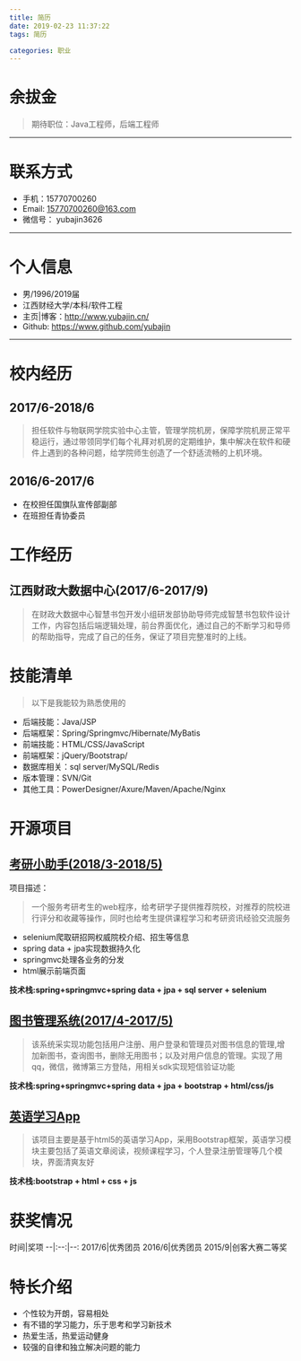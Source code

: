 ```yaml
---
title: 简历
date: 2019-02-23 11:37:22
tags: 简历

categories: 职业
---
```


# 余拔金

>期待职位：Java工程师，后端工程师
***
# 联系方式
- 手机：15770700260
- Email: 15770700260@163.com
- 微信号： yubajin3626
***
# 个人信息
- 男/1996/2019届
- 江西财经大学/本科/软件工程
- 主页|博客：http://www.yubajin.cn/
- Github: https://www.github.com/yubajin
***
# 校内经历
## 2017/6-2018/6
>担任软件与物联网学院实验中心主管，管理学院机房，保障学院机房正常平稳运行，通过带领同学们每个礼拜对机房的定期维护，集中解决在软件和硬件上遇到的各种问题，给学院师生创造了一个舒适流畅的上机环境。
## 2016/6-2017/6
- 在校担任国旗队宣传部副部
- 在班担任青协委员

# 工作经历
## 江西财政大数据中心(2017/6-2017/9)
> 在财政大数据中心智慧书包开发小组研发部协助导师完成智慧书包软件设计工作，内容包括后端逻辑处理，前台界面优化，通过自己的不断学习和导师的帮助指导，完成了自己的任务，保证了项目完整准时的上线。

# 技能清单
>以下是我能较为熟悉使用的

- 后端技能：Java/JSP
- 后端框架：Spring/Springmvc/Hibernate/MyBatis
- 前端技能：HTML/CSS/JavaScript
- 前端框架：jQuery/Bootstrap/
- 数据库相关：sql server/MySQL/Redis
- 版本管理：SVN/Git
- 其他工具：PowerDesigner/Axure/Maven/Apache/Nginx

# 开源项目
## [考研小助手(2018/3-2018/5)](https://github.com/nobleF5/PEE_assistant)

项目描述：
>一个服务考研考生的web程序，给考研学子提供推荐院校，对推荐的院校进行评分和收藏等操作，同时也给考生提供课程学习和考研资讯经验交流服务

-  selenium爬取研招网权威院校介绍、招生等信息
-  spring data + jpa实现数据持久化
-  springmvc处理各业务的分发
- html展示前端页面

**技术栈:spring+springmvc+spring data + jpa + sql server + selenium**


## [图书管理系统(2017/4-2017/5)](https://github.com/yubajin/LMS_sssp)
>该系统采实现功能包括用户注册、用户登录和管理员对图书信息的管理,增加新图书，查询图书，删除无用图书；以及对用户信息的管理。实现了用qq，微信，微博第三方登陆，用相关sdk实现短信验证功能

**技术栈:spring+springmvc+spring data + jpa + bootstrap + html/css/js**

## [英语学习App](https://github.com/yubajin/EnglishStudy)
>该项目主要是基于html5的英语学习App，采用Bootstrap框架，英语学习模块主要包括了英语文章阅读，视频课程学习，个人登录注册管理等几个模块，界面清爽友好

**技术栈:bootstrap + html + css + js**

# 获奖情况
时间|奖项
--|:--:|--:
2017/6|优秀团员
2016/6|优秀团员
2015/9|创客大赛二等奖

# 特长介绍
* 个性较为开朗，容易相处
* 有不错的学习能力，乐于思考和学习新技术
* 热爱生活，热爱运动健身
* 较强的自律和独立解决问题的能力